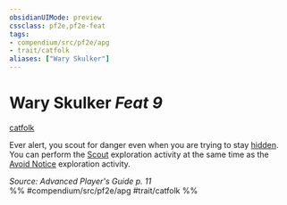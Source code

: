 ```yaml
---
obsidianUIMode: preview
cssclass: pf2e,pf2e-feat
tags:
- compendium/src/pf2e/apg
- trait/catfolk
aliases: ["Wary Skulker"]
---
```

# Wary Skulker  *Feat 9*  
[catfolk](../../rules/traits/catfolk-b1.md)  


Ever alert, you scout for danger even when you are trying to stay [hidden](../../rules/conditions.md#Hidden). You can perform the [Scout](../../rules/actions/scout.md) exploration activity at the same time as the [Avoid Notice](../../rules/actions/avoid-notice.md) exploration activity.

*Source: Advanced Player's Guide p. 11*  
%% #compendium/src/pf2e/apg #trait/catfolk %%
